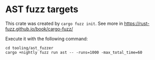 # AST fuzz targets

This crate was created by `cargo fuzz init`. See more in https://rust-fuzz.github.io/book/cargo-fuzz/

Execute it with the following command:

```shell
cd tooling/ast_fuzzer
cargo +nightly fuzz run ast -- -runs=1000 -max_total_time=60
```